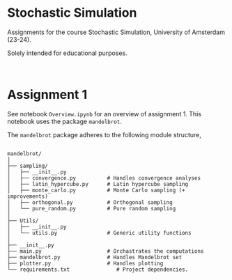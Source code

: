 # Stochastic Simulation

Assignments for the course Stochastic Simulation, University of Amsterdam (23-24).

Solely intended for educational purposes.

<br/>

# Assignment 1

See notebook `Overview.ipynb` for an overview of assignment 1. This notebook uses the package `mandelbrot`.

The `mandelbrot` package adheres to the following module structure,

```

mandelbrot/
│
├── sampling/
│   ├── __init__.py
│   ├── convergence.py          # Handles convergence analyses
│   ├── latin_hypercube.py      # Latin hypercube sampling
│   ├── monte_carlo.py          # Monte Carlo sampling (+ improvements)
│   ├── orthogonal.py           # Orthogonal sampling
│   └── pure_random.py          # Pure random sampling
│
├── Utils/
│   ├── __init__.py
│   └── utils.py                # Generic utility functions
│
├── __init__.py
├── main.py                     # Orchastrates the computations
├── mandelbrot.py               # Handles Mandelbrot set
├── plotter.py                  # Handles plotting
└── requirements.txt               # Project dependencies.

```
